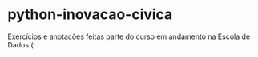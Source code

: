 # python-inovacao-civica
Exercícios e anotacões feitas parte do curso em andamento na Escola de Dados (:
